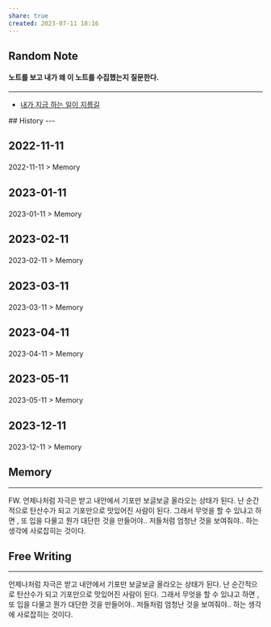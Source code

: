 ```yaml
---
share: true
created: 2023-07-11 18:16
---
```


## Random Note
#### 노트를 보고 내가 왜 이 노트를 수집했는지 질문한다.
---
<p><span><ul>
<li><a data-tooltip-position="top" aria-label="Infinity Drawer/내가 지금 하는 일이 지름길.md" data-href="Infinity Drawer/내가 지금 하는 일이 지름길.md" href="Infinity Drawer/내가 지금 하는 일이 지름길.md" class="internal-link" target="_blank" rel="noopener">내가 지금 하는 일이 지름길</a></li>
</ul></span></p>
## History
---
<h2><span><p>2022-11-11</p></span></h2><p><span><p><span alt="2022-11-11 > Memory" src="2022-11-11#Memory" class="internal-embed">2022-11-11 &gt; Memory</span></p></span></p><h2><span><p>2023-01-11</p></span></h2><p><span><p><span alt="2023-01-11 > Memory" src="2023-01-11#Memory" class="internal-embed">2023-01-11 &gt; Memory</span></p></span></p><h2><span><p>2023-02-11</p></span></h2><p><span><p><span alt="2023-02-11 > Memory" src="2023-02-11#Memory" class="internal-embed">2023-02-11 &gt; Memory</span></p></span></p><h2><span><p>2023-03-11</p></span></h2><p><span><p><span alt="2023-03-11 > Memory" src="2023-03-11#Memory" class="internal-embed">2023-03-11 &gt; Memory</span></p></span></p><h2><span><p>2023-04-11</p></span></h2><p><span><p><span alt="2023-04-11 > Memory" src="2023-04-11#Memory" class="internal-embed">2023-04-11 &gt; Memory</span></p></span></p><h2><span><p>2023-05-11</p></span></h2><p><span><p><span alt="2023-05-11 > Memory" src="2023-05-11#Memory" class="internal-embed">2023-05-11 &gt; Memory</span></p></span></p><h2><span><p>2023-12-11</p></span></h2><p><span><p><span alt="2023-12-11 > Memory" src="2023-12-11#Memory" class="internal-embed">2023-12-11 &gt; Memory</span></p></span></p>


## Memory
---
FW.
언제나처럼 자극은 받고 내안에서 기포만 보글보글 올라오는 상태가 된다.
난 순간적으로 탄산수가 되고 기포만으로 맛있어진 사람이 된다.
그래서 무엇을 할 수 있냐고 하면 , 또 입을 다물고 뭔가 대단한 것을 만들어야.. 저들처럼 엄청난 것을 보여줘야.. 하는 생각에 사로잡히는 것이다.



## Free Writing
---
언제나처럼 자극은 받고 내안에서 기포만 보글보글 올라오는 상태가 된다.
난 순간적으로 탄산수가 되고 기포만으로 맛있어진 사람이 된다.
그래서 무엇을 할 수 있냐고 하면 , 또 입을 다물고 뭔가 대단한 것을 만들어야.. 저들처럼 엄청난 것을 보여줘야.. 하는 생각에 사로잡히는 것이다.
